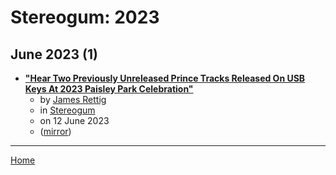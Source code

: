 # Stereogum: 2023

## June 2023 (1)

 - [**"Hear Two Previously Unreleased Prince Tracks Released On USB Keys At 2023 Paisley Park Celebration"**](https://www.stereogum.com/2226748/paisley-park-celebration-2023-prince-previously-unreleased-tracks/music/)
    - by [James Rettig](../../../authors/james-rettig/index.md)
    - in [Stereogum](../../../publications/p-t/stereogum/index.md)
    - on 12 June 2023
    - ([mirror](https://web.archive.org/web/*/https://www.stereogum.com/2226748/paisley-park-celebration-2023-prince-previously-unreleased-tracks/music/))

----

[Home](../index.md)
